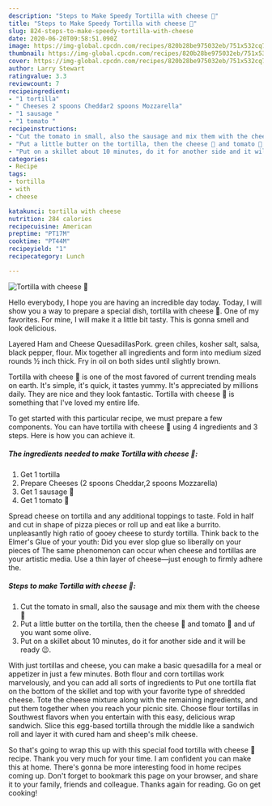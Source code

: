 ```yaml
---
description: "Steps to Make Speedy Tortilla with cheese 🧀"
title: "Steps to Make Speedy Tortilla with cheese 🧀"
slug: 824-steps-to-make-speedy-tortilla-with-cheese
date: 2020-06-20T09:58:51.090Z
image: https://img-global.cpcdn.com/recipes/820b28be975032eb/751x532cq70/tortilla-with-cheese-🧀-recipe-main-photo.jpg
thumbnail: https://img-global.cpcdn.com/recipes/820b28be975032eb/751x532cq70/tortilla-with-cheese-🧀-recipe-main-photo.jpg
cover: https://img-global.cpcdn.com/recipes/820b28be975032eb/751x532cq70/tortilla-with-cheese-🧀-recipe-main-photo.jpg
author: Larry Stewart
ratingvalue: 3.3
reviewcount: 7
recipeingredient:
- "1 tortilla"
- " Cheeses 2 spoons Cheddar2 spoons Mozzarella"
- "1 sausage "
- "1 tomato "
recipeinstructions:
- "Cut the tomato in small, also the sausage and mix them with the cheese 🧀"
- "Put a little butter on the tortilla, then the cheese 🧀 and tomato 🍅 and uf you want some olive."
- "Put on a skillet about 10 minutes, do it for another side and it will be ready 😉."
categories:
- Recipe
tags:
- tortilla
- with
- cheese

katakunci: tortilla with cheese 
nutrition: 284 calories
recipecuisine: American
preptime: "PT17M"
cooktime: "PT44M"
recipeyield: "1"
recipecategory: Lunch

---
```



![Tortilla with cheese 🧀](https://img-global.cpcdn.com/recipes/820b28be975032eb/751x532cq70/tortilla-with-cheese-🧀-recipe-main-photo.jpg)

Hello everybody, I hope you are having an incredible day today. Today, I will show you a way to prepare a special dish, tortilla with cheese 🧀. One of my favorites. For mine, I will make it a little bit tasty. This is gonna smell and look delicious.

Layered Ham and Cheese QuesadillasPork. green chiles, kosher salt, salsa, black pepper, flour. Mix together all ingredients and form into medium sized rounds ½ inch thick. Fry in oil on both sides until slightly brown.

Tortilla with cheese 🧀 is one of the most favored of current trending meals on earth. It's simple, it's quick, it tastes yummy. It's appreciated by millions daily. They are nice and they look fantastic. Tortilla with cheese 🧀 is something that I've loved my entire life.


To get started with this particular recipe, we must prepare a few components. You can have tortilla with cheese 🧀 using 4 ingredients and 3 steps. Here is how you can achieve it.

<!--inarticleads1-->

##### The ingredients needed to make Tortilla with cheese 🧀:

1. Get 1 tortilla
1. Prepare  Cheeses (2 spoons Cheddar,2 spoons Mozzarella)
1. Get 1 sausage 🌭
1. Get 1 tomato 🍅


Spread cheese on tortilla and any additional toppings to taste. Fold in half and cut in shape of pizza pieces or roll up and eat like a burrito. unpleasantly high ratio of gooey cheese to sturdy tortilla. Think back to the Elmer&#39;s Glue of your youth: Did you ever slop glue so liberally on your pieces of The same phenomenon can occur when cheese and tortillas are your artistic media. Use a thin layer of cheese—just enough to firmly adhere the. 

<!--inarticleads2-->

##### Steps to make Tortilla with cheese 🧀:

1. Cut the tomato in small, also the sausage and mix them with the cheese 🧀
1. Put a little butter on the tortilla, then the cheese 🧀 and tomato 🍅 and uf you want some olive.
1. Put on a skillet about 10 minutes, do it for another side and it will be ready 😉.


With just tortillas and cheese, you can make a basic quesadilla for a meal or appetizer in just a few minutes. Both flour and corn tortillas work marvelously, and you can add all sorts of ingredients to Put one tortilla flat on the bottom of the skillet and top with your favorite type of shredded cheese. Tote the cheese mixture along with the remaining ingredients, and put them together when you reach your picnic site. Choose flour tortillas in Southwest flavors when you entertain with this easy, delicious wrap sandwich. Slice this egg-based tortilla through the middle like a sandwich roll and layer it with cured ham and sheep&#39;s milk cheese. 

So that's going to wrap this up with this special food tortilla with cheese 🧀 recipe. Thank you very much for your time. I am confident you can make this at home. There's gonna be more interesting food in home recipes coming up. Don't forget to bookmark this page on your browser, and share it to your family, friends and colleague. Thanks again for reading. Go on get cooking!
